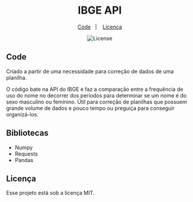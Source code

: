<h1 align="center"> IBGE API </h1>

<p align="center">
  <a href="#-code">Code</a>&nbsp;&nbsp;&nbsp;|&nbsp;&nbsp;&nbsp;
  <a href="#memo-licença">Licença</a>
</p>
</p>

<p align="center">
  <img alt="License" src="https://img.shields.io/static/v1?label=license&message=MIT&color=49AA26&labelColor=000000">
</p>

## Code

Criado a partir de uma necessidade para correção de dados de uma planilha.

O código bate na API do IBGE e faz a comparação entre a frequência de uso do nome no decorrer dos períodos para determinar se um nome é do sexo masculino ou feminino. Útil para correção de planilhas que possuem grande volume de dados e pouco tempo ou preguiça para conseguir organizá-los.

## Bibliotecas

- Numpy
- Requests
- Pandas

## Licença

Esse projeto está sob a licença MIT.
